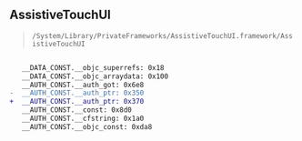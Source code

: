 ## AssistiveTouchUI

> `/System/Library/PrivateFrameworks/AssistiveTouchUI.framework/AssistiveTouchUI`

```diff

   __DATA_CONST.__objc_superrefs: 0x18
   __DATA_CONST.__objc_arraydata: 0x100
   __AUTH_CONST.__auth_got: 0x6e8
-  __AUTH_CONST.__auth_ptr: 0x350
+  __AUTH_CONST.__auth_ptr: 0x370
   __AUTH_CONST.__const: 0x8d0
   __AUTH_CONST.__cfstring: 0x1a0
   __AUTH_CONST.__objc_const: 0xda8

```
